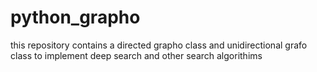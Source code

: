 # python_grapho
this repository contains a directed grapho class and unidirectional grafo class 
to implement deep search and other search algorithims 

